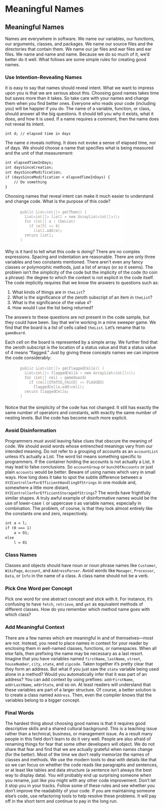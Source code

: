 # Meaningful Names

## Meaningful Names

Names are everywhere in software. We name our variables, our functions, our arguments, classes, and packages. We name our source files and the directories that contain them. We name our jar files and war files and ear files. We name and name and name. Because we do so much of it, we’d better do it well. What follows are some simple rules for creating good names.

### Use Intention-Revealing Names

It is easy to say that names should reveal intent. What we want to impress upon you is that we are serious about this. Choosing good names takes time but saves more than it takes. So take care with your names and change them when you find better ones. Everyone who reads your code (including you) will be happier if you do. The name of a variable, function, or class, should answer all the big questions. It should tell you why it exists, what it does, and how it is used. If a name requires a comment, then the name does not reveal its intent.

```
int d; // elapsed time in days
```

The name `d` reveals nothing. It does not evoke a sense of elapsed time, nor of days. We should choose a name that specifies what is being measured and the unit of that measurement:

```
int elapsedTimeInDays;
int daysSinceCreation;
int daysSinceModification;
if (daysSinceModification < elapsedTimeInDays) {
    // Do something
}

```

Choosing names that reveal intent can make it much easier to understand and change code. What is the purpose of this code?

<figure><img src=".gitbook/assets/image (25).png" alt="" width="350"><figcaption></figcaption></figure>

Why is it hard to tell what this code is doing? There are no complex expressions. Spacing and indentation are reasonable. There are only three variables and two constants mentioned. There aren’t even any fancy classes or polymorphic methods, just a list of arrays (or so it seems). The problem isn’t the simplicity of the code but the implicity of the code (to coin a phrase): the degree to which the context is not explicit in the code itself. The code implicitly requires that we know the answers to questions such as:

1. What kinds of things are in `theList`?
2. What is the significance of the zeroth subscript of an item in `theList`?
3. What is the significance of the value `4`?
4. How would I use the list being returned?

The answers to these questions are not present in the code sample, but they could have been. Say that we’re working in a mine sweeper game. We find that the board is a list of cells called `theList`. Let’s rename that to `gameBoard`.

Each cell on the board is represented by a simple array. We further find that the zeroth subscript is the location of a status value and that a status value of 4 means “flagged.” Just by giving these concepts names we can improve the code considerably:

<figure><img src=".gitbook/assets/image (26).png" alt="" width="398"><figcaption></figcaption></figure>

Notice that the simplicity of the code has not changed. It still has exactly the same number of operators and constants, with exactly the same number of nesting levels. But the code has become much more explicit.

### Avoid Disinformation

Programmers must avoid leaving false clues that obscure the meaning of code. We should avoid words whose entrenched meanings vary from our intended meaning. Do not refer to a grouping of accounts as an `accountList` unless it’s actually a List. The word list means something specific to programmers. If the container holding the accounts is not actually a List, it may lead to false conclusions. So `accountGroup` or `bunchOfAccounts` or just plain `accounts` would be better. Beware of using names which vary in small ways. How long does it take to spot the subtle difference between a `XYZControllerForEfficientHandlingOfStrings` in one module and, somewhere a little more distant, `XYZControllerForEfficientStorageOfStrings`? The words have frightfully similar shapes. A truly awful example of disinformative names would be the use of lower-case `l` or uppercase `O` as variable names, especially in combination. The problem, of course, is that they look almost entirely like the constants one and zero, respectively.

```
int a = l;
if (0 === 1)
    a = O1;
else
    l = 01
```

### Class Names

Classes and objects should have noun or noun phrase names like `Customer`, `WikiPage`, `Account`, and `AddressParser`. Avoid words like `Manager`, `Processor`, `Data`, or `Info` in the name of a class. A class name should not be a verb.

### Pick One Word per Concept

Pick one word for one abstract concept and stick with it. For instance, it’s confusing to have `fetch`, `retrieve`, and `get` as equivalent methods of different classes. How do you remember which method name goes with which class?

### Add Meaningful Context

There are a few names which are meaningful in and of themselves—most are not. Instead, you need to place names in context for your reader by enclosing them in well-named classes, functions, or namespaces. When all else fails, then prefixing the name may be necessary as a last resort. Imagine that you have variables named `firstName`, `lastName`, `street`, `houseNumber`, `city`, `state`, and `zipcode`. Taken together it’s pretty clear that they form an address. But what if you just saw the `state` variable being used alone in a method? Would you automatically infer that it was part of an address? You can add context by using prefixes: `addrFirstName`, `addrLastName`, `addrState`, and so on. At least readers will understand that these variables are part of a larger structure. Of course, a better solution is to create a class named `Address`. Then, even the compiler knows that the variables belong to a bigger concept.

### Final Words

The hardest thing about choosing good names is that it requires good descriptive skills and a shared cultural background. This is a teaching issue rather than a technical, business, or management issue. As a result many people in this field don’t learn to do it very well. People are also afraid of renaming things for fear that some other developers will object. We do not share that fear and find that we are actually grateful when names change (for the better). Most of the time we don’t really memorize the names of classes and methods. We use the modern tools to deal with details like that so we can focus on whether the code reads like paragraphs and sentences, or at least like tables and data structure (a sentence isn’t always the best way to display data). You will probably end up surprising someone when you rename, just like you might with any other code improvement. Don’t let it stop you in your tracks. Follow some of these rules and see whether you don’t improve the readability of your code. If you are maintaining someone else’s code, use refactoring tools to help resolve these problems. It will pay off in the short term and continue to pay in the long run.
